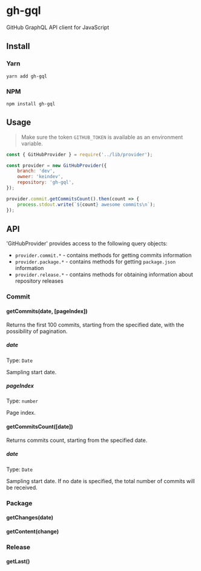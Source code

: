 # gh-gql

GitHub GraphQL API client for JavaScript

## Install

### Yarn

```console
yarn add gh-gql
```

### NPM

```console
npm install gh-gql
```

## Usage

> Make sure the token `GITHUB_TOKEN` is available as an environment variable.

```JavaScript
const { GitHubProvider } = require('../lib/provider');

const provider = new GitHubProvider({
    branch: 'dev',
    owner: 'keindev',
    repository: 'gh-gql',
});

provider.commit.getCommitsCount().then(count => {
    process.stdout.write(`${count} awesome commits\n`);
});
```

## API

'GitHubProvider' provides access to the following query objects:

-   `provider.commit.*` - contains methods for getting commits information
-   `provider.package.*` - contains methods for getting `package.json` information
-   `provider.release.*` - contains methods for obtaining information about repository releases

### Commit

#### getCommits(date, [pageIndex])

Returns the first 100 commits, starting from the specified date, with the possibility of pagination.

##### date

Type: `Date`

Sampling start date.

##### pageIndex

Type: `number`

Page index.

#### getCommitsCount([date])

Returns commits count, starting from the specified date.

##### date

Type: `Date`

Sampling start date. If no date is specified, the total number of commits will be received.

### Package

#### getChanges(date)

#### getContent(change)

### Release

#### getLast()
